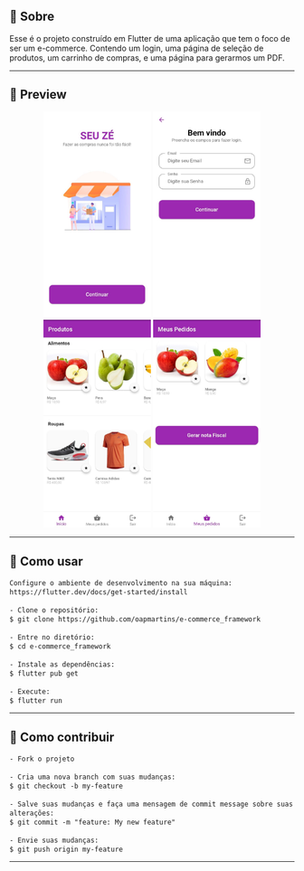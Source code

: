 
<h2>📖 Sobre</h2>

<p>Esse é o projeto construído em Flutter de uma aplicação que tem o foco de ser um e-commerce. Contendo um login, uma página de seleção de produtos, um carrinho de compras, e uma página para gerarmos um PDF.<br>
</p>

---

<h2>📱 Preview</h2>

   <p align="center">
      <img src="./assets/images/github/splash.jpeg" width="190" alt="Splash Page">
      <img src="./assets/images/github/login.jpeg" width="190" alt="Tela de Login">
      <img src="./assets/images/github/produtos.jpeg" width="190" alt="Produto">
      <img src="./assets/images/github/carrinho.jpeg" width="190" alt="Carrinho">
   </p>

---

<h2>🤔 Como usar</h2>

   ```
   Configure o ambiente de desenvolvimento na sua máquina:
   https://flutter.dev/docs/get-started/install

   - Clone o repositório:
   $ git clone https://github.com/oapmartins/e-commerce_framework

   - Entre no diretório:
   $ cd e-commerce_framework

   - Instale as dependências:
   $ flutter pub get

   - Execute:
   $ flutter run
   ```

---

<h2>💪 Como contribuir</h2>

   ```
   - Fork o projeto 

   - Cria uma nova branch com suas mudanças:
   $ git checkout -b my-feature

   - Salve suas mudanças e faça uma mensagem de commit message sobre suas alterações:
   $ git commit -m "feature: My new feature"

   - Envie suas mudanças:
   $ git push origin my-feature
   ```
   ---
